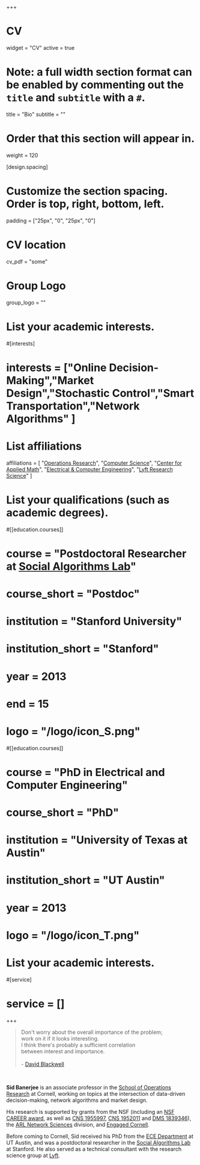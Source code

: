 +++
# CV
widget = "CV"
active = true

# Note: a full width section format can be enabled by commenting out the `title` and `subtitle` with a `#`.
title = "Bio"
subtitle = ""

# Order that this section will appear in.
weight = 120

[design.spacing]
  # Customize the section spacing. Order is top, right, bottom, left.
  padding = ["25px", "0", "25px", "0"]


# CV location
cv_pdf = "some"

# Group Logo
group_logo = ""


# List your academic interests.
#[interests]
#  interests = ["Online Decision-Making","Market Design","Stochastic Control","Smart Transportation","Network Algorithms" ]

# List affiliations
affiliations = [
  "[Operations Research](http://www.orie.cornell.edu/)",
  "[Computer Science](http://www.cs.cornell.edu/)",
  "[Center for Applied Math](http://www.cam.cornell.edu/)", 
  "[Electrical & Computer Engineering](https://www.ece.cornell.edu/)",
  "[Lyft Research Science](https://www.lyft.com/careers)"
]


# List your qualifications (such as academic degrees).

#[[education.courses]]
#  course = "Postdoctoral Researcher at [Social Algorithms Lab](https://soal.stanford.edu/)"
#  course_short = "Postdoc"
#  institution = "Stanford University"
#  institution_short = "Stanford"
#  year = 2013
#  end = 15
#  logo = "/logo/icon_S.png"

#[[education.courses]]
#  course = "PhD in Electrical and Computer Engineering"
#  course_short = "PhD"
#  institution = "University of Texas at Austin"
#  institution_short = "UT Austin"
#  year = 2013
#  logo = "/logo/icon_T.png"


# List your academic interests.
#[service]
# service = []

+++

<blockquote class=quotation>
	Don&apos;t worry about the overall importance of the problem; <br>
	work on it if it looks interesting. <br>
	I think there&apos;s probably a sufficient correlation <br> 
	between interest and importance.<br><br>
	- <a href="https://www.ias.edu/scholars/david-h-blackwell">David Blackwell</a> 
</blockquote>
<br>

**Sid Banerjee** is an associate professor in the [School of Operations Research](http://www.orie.cornell.edu/) at Cornell, working on topics at the intersection of data-driven decision-making, network algorithms and market design. 

His research is supported by grants from the NSF (including an [NSF CAREER award](https://nsf.gov/awardsearch/showAward?AWD_ID=1847393), as well as [CNS 1955997](https://www.nsf.gov/awardsearch/showAward?AWD_ID=1955997), [CNS 1952011](https://www.nsf.gov/awardsearch/showAward?AWD_ID=1952011) and [DMS 1839346](https://www.nsf.gov/awardsearch/showAward?AWD_ID=1839346)), the [ARL Network Sciences](https://www.arl.army.mil/www/default.cfm?page=520) division, and [Engaged Cornell](https://engaged.cornell.edu/).

Before coming to Cornell, Sid received his PhD from the [ECE Department](http://www.ece.utexas.edu/) at UT Austin, and was a postdoctoral researcher in the [Social Algorithms Lab](http://web.stanford.edu/group/soal/) at Stanford. He also served as a technical consultant with the research science group at [Lyft](https://www.lyft.com/). 
